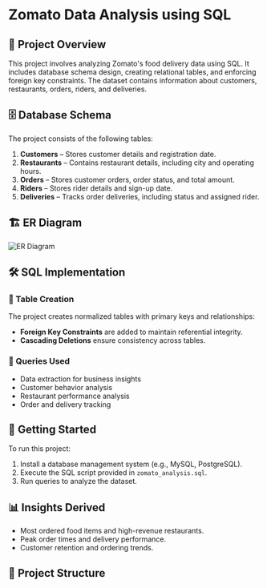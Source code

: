 # Zomato Data Analysis using SQL

## 📌 Project Overview
This project involves analyzing Zomato's food delivery data using SQL. It includes database schema design, creating relational tables, and enforcing foreign key constraints. The dataset contains information about customers, restaurants, orders, riders, and deliveries.

## 🗄 Database Schema
The project consists of the following tables:

1. **Customers** – Stores customer details and registration date.
2. **Restaurants** – Contains restaurant details, including city and operating hours.
3. **Orders** – Stores customer orders, order status, and total amount.
4. **Riders** – Stores rider details and sign-up date.
5. **Deliveries** – Tracks order deliveries, including status and assigned rider.

## 🏗 ER Diagram
![ER Diagram](https://github.com/Himanshu20752005/SQL-Data-Analyst-Journey-/blob/main/ProjectX%20--%20Zomato%20Data%20Analysis/ER_Diagram.png)

## 🛠 SQL Implementation
### 🔹 Table Creation
The project creates normalized tables with primary keys and relationships:
- **Foreign Key Constraints** are added to maintain referential integrity.
- **Cascading Deletions** ensure consistency across tables.

### 🔹 Queries Used
- Data extraction for business insights
- Customer behavior analysis
- Restaurant performance analysis
- Order and delivery tracking

## 🚀 Getting Started
To run this project:
1. Install a database management system (e.g., MySQL, PostgreSQL).
2. Execute the SQL script provided in `zomato_analysis.sql`.
3. Run queries to analyze the dataset.

## 📊 Insights Derived
- Most ordered food items and high-revenue restaurants.
- Peak order times and delivery performance.
- Customer retention and ordering trends.

## 📂 Project Structure
